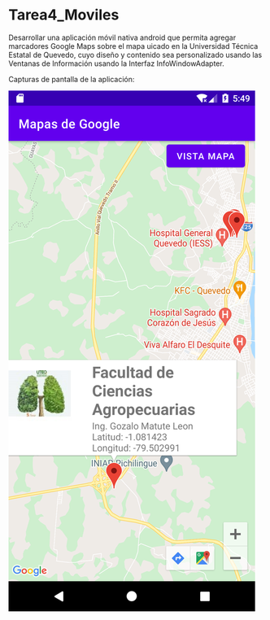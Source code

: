 # Tarea4_Moviles
Desarrollar una aplicación móvil nativa android que permita agregar marcadores Google Maps sobre el mapa uicado en la Universidad Técnica Estatal de Quevedo, cuyo diseño y contenido sea personalizado usando las Ventanas de Información usando la Interfaz  InfoWindowAdapter.

Capturas de pantalla de la aplicación:

![alt text](https://github.com/SebastianCarvajal/Tarea4_Moviles/blob/main/capturas/Screenshot_1626371355.png)
